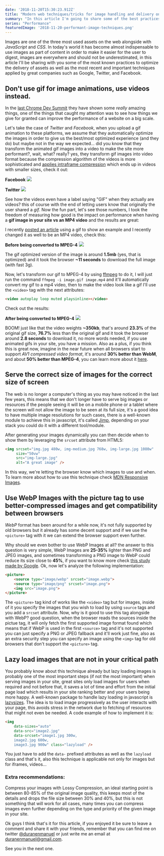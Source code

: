 ```yaml
---
date: '2018-11-20T15:30:23.912Z'
title: "Modern web techniques/tricks for image handling and delivery on your site"
summary: "In this article I'm going to share some of the best practices related to image handling and delivery in websites, if applied correctly these practices can make a huge impact in your site's performance."
series: "Performance"
featuredImage: '2018-11-20-performant-image-techniques.png'
---
```


Images are one of the three most used assets on the web alongside with _JavaScript_ and _CSS_. In today's world it has become almost indispensable to use images as part of content in order to make it easier for the user to digest, images are everywhere and should not be underestimated, in this article I'll be sharing with you some of the most known practices to optimize the delivery of assets as well as the most recent and important techniques applied by great companies such as Google, Twitter, and Facebook.

## Don't use gif for image animations, use videos instead.
In the [last Chrome Dev Summit](https://www.youtube.com/playlist?list=PLNYkxOF6rcIDjlCx1PcphPpmf43aKOAdF&_polymer=true) they have shown some _really_ amazing things, one of the things that caught my attention was to see how things we give for granted can improve the performance of a website on a big scale. 

Let's take the case of _Twitter_ and _Facebook_, when you upload a gif animation to these platforms, we assume that they automatically optimize the images in order to give us the best/most optimized experience (and they do) but maybe not in the way we expected... did you know that they transform the animated gif images into a video to make the site more performant?, wait, what? really? yes, they transform gif images into video format because the compression algorithm of the videos is more sophisticated and [applies intraframe compression](https://en.wikipedia.org/wiki/Intra-frame_coding) which ends up in videos with smaller sizes, check it out:

**Facebook**
![](/images/2018-11-20-facebook-case-study.gif)

**Twitter**
![](/images/2018-11-20-twitter-case-study.gif)

See how the videos even have a label saying "GIF" when they actually are videos? this of course with the end of letting users know that originally the user shared a _gif_. Now the fun part, let's see those numbers, I took the freedom of measuring how good is the impact on performance when having a **gif image in your site vs an MP4 video** and the results are great:

I recently [posted an article](https://enmascript.com/articles/2018/10/31/the-underestimated-power-behind-window-matchmedia#mediaquerysensor-a-powerful-and-lightweight-solution-to-the-rescue) using a gif to show an example and I recently changed it as well to be an MP4 video, check this:

**Before being converted to MPEG-4**
![](/images/2018-11-20-performance-1-before-mp4.gif)

The gif optimized version of the image is around **1.5mb** (yes, that is optimized) and it took the browser **~11 seconds** to download the full image (with fast 3g).

Now, let's transform our gif to MPEG-4 by using [ffmpeg](https://www.ffmpeg.org/) to do it, I will just run the command `ffmpeg -i image.gif image.mp4` and it'll automatically convert my gif to a mp4 video, then to make the video look like a gif I'll use the `<video>` tag with the next attributes:

```html
<video autoplay loop muted playsinline></video>
```

Check out the results:

**After being converted to MPEG-4**
![](/images/2018-11-20-performance-1-after-mp4.gif)

BOOM! just like that the video weights **~350kb**, that's around **23.3%** of the original gif size, **76.7%** less than the original gif and it took the browser around **2.8 seconds** to download it, no more words needed, if you use animated gifs in your site, you have a mission. Also as a plus, if you think this is great now, imagine in the near future when all browsers start to support _AV1 compressed video format_, it's around **30% better than WebM**, and about **50% better than MPEG-4**, you can learn more about it [here](https://en.wikipedia.org/wiki/AV1#Quality_and_efficiency).

## Serve the correct size of images for the correct size of screen

The web is no longer a computer's thing as you may have noticed in the last few years, this means that we don't longer have to serve big images or resources if the people seeing it will be on a mobile phone or a tablet where the screen will not allow the image to be seen at its full size, it's a good idea to have multiple image resolutions for such cases, there is a well-known module to achieve this in javascript, it's called [Jimp](https://www.npmjs.com/package/jimp), depending on your stack you could do it with a different tool/module.

After generating your images dynamically you can then decide when to show them by leveraging the `srcset` attribute from HTML5:

```html
<img srcset="img.jpg 480w, img-medium.jpg 768w, img-large.jpg 1080w"
     size="50vw" 
     src="img-large.jpg"
     alt="A great image" />
```

In this way, we're letting the browser know which images to use and when. To learn more about how to use this technique check [MDN Responsive Images](https://developer.mozilla.org/en-US/docs/Learn/HTML/Multimedia_and_embedding/Responsive_images).

## Use WebP Images with the picture tag to use better-compressed images and get compatibility between browsers
_WebP_ format has been around for a while now, it's not fully supported by old browsers but it already has some decent support and if we use the `<picture>` tag with it we can extend the browser support even further. 

Why should we even bother to use WebP Images at all? the answer to this question is very simple, WebP Images are **25-35%** lighter than PNG and JPEG images, and sometimes transforming a PNG image to WebP could reduce its size close to **45%**, if you want to know more check [this study made by Google](https://developers.google.com/speed/webp/docs/webp_study). Ok, now let's analyze the following implementation:

```html
<picture>
    <source type="image/webp" srcset="image.webp">
    <source type="image/png" srcset="image.png">
    <img src="image.png">
</picture>
``` 

The `<picture>` tag kind of works like the `<video>` tag but for images, inside of it you specify the images that you wish to load by using `source` tags and you add a `srcset` attribute. Now, why is it good to use this tag alongside with WebP? good question,  when the browser reads the sources inside the pictue tag, it will only fetch the first supported image format found which means that if WebP is used in the first `<source>` tag and it's not supported you can just specify a PNG or JPEG fallback and it'll work just fine, also as an extra security step you can specify an image using the `<img>` tag for old browsers that don't support the `<picture>` tag.

## Lazy load images that are not in your critical path
You probably know about this technique already but lazy loading images is probably one of the most important steps (if not the most important) when serving images in your site, great sites only load images for users when required and not before that, it saves a lot of time and effort from the initial page load which results in your site ranking better and your users being more happy. A well-known package to handle lazy loading in javascript is [lazysizes](https://github.com/aFarkas/lazysizes). The idea is to load image progressively as the user interacts with your page, this avoids stress in the network due to fetching of resources that might not even be needed. A code example of how to implement it is:

```html
<img
    data-sizes="auto"
    data-src="image2.jpg"
    data-srcset="image1.jpg 300w,
    image2.jpg 600w,
    image3.jpg 900w" class="lazyload" />
```

You just have to add the `data-` prefixed attributes as well as the `lazyload` class and that's it, also this technique is applicable not only for images but for iframes, videos...

### Extra recommendations:

Compress your images with Lossy Compression, an ideal starting point is between 80-85% of the original image quality, this keeps most of the details and drops the file size between 30% and 40%, but this is not something that will work for all cases, many times you can compress images even further depending on the type and priority of the given image in your site.

Ok guys I think that's it for this article, if you enjoyed it be sure to leave a comment and share it with your friends, remember that you can find me on twitter [@duranenmanuel](https://twitter.com/duranenmanuel) or just write me an email at <duranenmanuel@gmail.com>.

See you in the next one.
